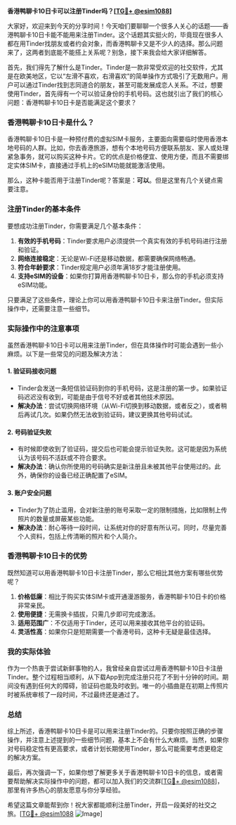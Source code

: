 **香港鸭聊卡10日卡可以注册Tinder吗？[[TG💪+ @esim1088](https://t.me/s/esim1088)]**

大家好，欢迎来到今天的分享时间！今天咱们要聊聊一个很多人关心的话题——香港鸭聊卡10日卡能不能用来注册Tinder。这个话题其实挺火的，毕竟现在很多人都在用Tinder找朋友或者约会对象，而香港鸭聊卡又是不少人的选择。那么问题来了，这两者到底能不能搭上关系呢？别急，接下来我会给大家详细解答。

首先，我们得先了解什么是Tinder。Tinder是一款非常受欢迎的社交软件，尤其是在欧美地区，它以“左滑不喜欢，右滑喜欢”的简单操作方式吸引了无数用户。用户可以通过Tinder找到志同道合的朋友，甚至可能发展成恋人关系。不过，想要使用Tinder，首先得有一个可以验证身份的手机号码。这也就引出了我们的核心问题：香港鸭聊卡10日卡是否能满足这个要求？

### 香港鸭聊卡10日卡是什么？

香港鸭聊卡10日卡是一种预付费的虚拟SIM卡服务，主要面向需要临时使用香港本地号码的人群。比如，你去香港旅游，想有个本地号码方便联系朋友、家人或处理紧急事务，就可以购买这种卡片。它的优点是价格便宜、使用方便，而且不需要绑定实体SIM卡，直接通过手机上的eSIM功能就能激活使用。

那么，这种卡能否用于注册Tinder呢？答案是：**可以**。但是这里有几个关键点需要注意。

### 注册Tinder的基本条件

要想成功注册Tinder，你需要满足几个基本条件：

1. **有效的手机号码**：Tinder要求用户必须提供一个真实有效的手机号码进行注册和验证。
2. **网络连接稳定**：无论是Wi-Fi还是移动数据，都需要确保网络畅通。
3. **符合年龄要求**：Tinder规定用户必须年满18岁才能注册使用。
4. **支持eSIM的设备**：如果你打算用香港鸭聊卡10日卡，那么你的手机必须支持eSIM功能。

只要满足了这些条件，理论上你可以用香港鸭聊卡10日卡来注册Tinder。但实际操作中，还需要注意一些细节。

### 实际操作中的注意事项

虽然香港鸭聊卡10日卡可以用来注册Tinder，但在具体操作时可能会遇到一些小麻烦。以下是一些常见的问题及解决方法：

#### 1. **验证码接收问题**
   - Tinder会发送一条短信验证码到你的手机号码，这是注册的第一步。如果验证码迟迟没有收到，可能是由于信号不好或者其他技术原因。
   - **解决办法**：尝试切换网络环境（从Wi-Fi切换到移动数据，或者反之），或者稍后再试几次。如果仍然无法收到验证码，建议更换其他号码试试。

#### 2. **号码验证失败**
   - 有时候即使收到了验证码，提交后也可能会提示验证失败。这可能是因为系统认为该号码不活跃或不符合要求。
   - **解决办法**：确认你所使用的号码确实是新注册且未被其他平台使用过的。此外，确保你的设备已经正确配置了eSIM。

#### 3. **账户安全问题**
   - Tinder为了防止滥用，会对新注册的账号采取一定的限制措施，比如限制上传照片的数量或屏蔽某些功能。
   - **解决办法**：耐心等待一段时间，让系统对你的好意有所认可。同时，尽量完善个人资料，包括上传清晰的照片和个人简介。

### 香港鸭聊卡10日卡的优势

既然知道可以用香港鸭聊卡10日卡注册Tinder，那么它相比其他方案有哪些优势呢？

1. **价格低廉**：相比于购买实体SIM卡或开通漫游服务，香港鸭聊卡10日卡的价格非常亲民。
2. **使用便捷**：无需换卡插拔，只需几步即可完成激活。
3. **适用范围广**：不仅适用于Tinder，还可以用来接收其他平台的验证码。
4. **灵活性高**：如果你只是短期需要一个香港号码，这种卡无疑是最佳选择。

### 我的实际体验

作为一个热衷于尝试新鲜事物的人，我曾经亲自尝试过用香港鸭聊卡10日卡注册Tinder。整个过程相当顺利，从下载App到完成注册只花了不到十分钟的时间。期间没有遇到任何大的障碍，验证码也能及时收到。唯一的小插曲是在初期上传照片时被系统审核了一段时间，不过最终还是通过了。

### 总结

综上所述，香港鸭聊卡10日卡是可以用来注册Tinder的。只要你按照正确的步骤操作，并注意上述提到的一些细节问题，基本上不会有什么大麻烦。当然，如果你对号码稳定性有更高要求，或者计划长期使用Tinder，那么可能需要考虑更稳定的解决方案。

最后，再次强调一下，如果你想了解更多关于香港鸭聊卡10日卡的信息，或者需要帮助解决实际操作中的问题，都可以加入我们的交流群[[TG💪+ @esim1088](https://t.me/s/esim1088)]，那里有许多热心的朋友愿意与你分享经验。

希望这篇文章能帮到你！祝大家都能顺利注册Tinder，开启一段美好的社交之旅。[[TG💪+ @esim1088](https://t.me/s/esim1088) ![Image](https://i.postimg.cc/4NQfJmqS/Snipaste-2025-05-13-00-14-12.png)]